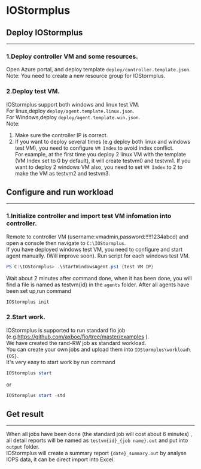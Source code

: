 # IOStormplus

## Deploy IOStormplus
------
### 1.Deploy controller VM and some resources.
Open Azure portal, and deploy template `deploy/controller.template.json`.<br>
Note: You need to create a new resource group for IOStormplus.
### 2.Deploy test VM.
IOStormplus support both windows and linux test VM. <br>
For linux,deploy `deploy/agent.template.linux.json`. <br>
For Windows,deploy `deploy/agent.template.win.json`. <br>
Note:<br>
1. Make sure the controller IP is correct.<br>
2. If you want to deploy several times (e.g deploy both linux and windows test VM), you need to configure `VM Index` to avoid index conflict.<br>
For example, at the first time you deploy 2 linux VM with the template (VM Index set to 0 by default), it will create testvm0 and testvm1. If you want to deploy 2 windows VM also, you need to set `VM Index` to 2 to make the VM as testvm2 and testvm3.
## Configure and run workload
-----
### 1.Initialize controller and import test VM infomation into controller.
Remote to controller VM (username:vmadmin,password:!!!!1234abcd) and open a console then navigate to `C:\IOStormplus`. <br>
If you have deployed windows test VM, you need to configure and start agent manually. (Will improve soon).
Run script for each windows test VM.
```PowerShell
PS C:\IOStormplus> .\StartWindowsAgent.ps1 {test VM IP}
```
Wait about 2 minutes after command done, when it has been done, you will find a file is named as testvm{id} in the `agents` folder.
After all agents have been set up,run command
```PowerShell
IOStormplus init
```
### 2.Start work.
IOStormplus is supported to run standard fio job (e.g.https://github.com/axboe/fio/tree/master/examples ). <br>
We have created the rand-RW job as standard workload. <br>
You can create your own jobs and upload them into `IOStormplus\workload\{OS}`. <br>
It's very easy to start work by run command
```PowerShell
IOStormplus start
```
or
```PowerShell
IOStormplus start -std
```
## Get result
------------------------------------------------------------------------------------------------------
When all jobs have been done (the standard job will cost about 6 minutes)
, all detail reports will be named as `testvm{id}_{job name}.out` and put into `output` folder. <br>
IOStormplus will create a summary report `{date}_summary.out` by analyse IOPS data, it can be direct import into Excel.

